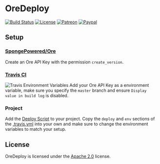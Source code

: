 # OreDeploy

[![Build Status](https://api.travis-ci.com/LXGaming/OreDeploy.svg?branch=master)](https://travis-ci.com/LXGaming/OreDeploy)
[![License](https://lxgaming.github.io/badges/License-Apache%202.0-blue.svg)](https://www.apache.org/licenses/LICENSE-2.0)
[![Patreon](https://lxgaming.github.io/badges/Patreon-donate-yellow.svg)](https://www.patreon.com/lxgaming)
[![Paypal](https://lxgaming.github.io/badges/Paypal-donate-yellow.svg)](https://www.paypal.com/cgi-bin/webscr?cmd=_s-xclick&hosted_button_id=CZUUA6LE7YS44&item_name=OreDeploy+(from+GitHub.com))

## Setup
### [SpongePowered/Ore](https://ore.spongepowered.org/)
Create an Ore API Key with the permission `create_version`.

### [Travis CI](https://travis-ci.com/)
![Travis Environment Variables](https://lxgaming.github.io/images/oredeploy/travis-environment-variables.png)
Add your Ore API Key as a environment variable, make sure you specify the `master` branch and ensure `Display value in build log` is disabled.

### Project
Add the [Deploy Script](https://raw.githubusercontent.com/LXGaming/OreDeploy/master/scripts/deploy) to your project.
Copy the `deploy` and `env` sections of the [.travis.yml](https://raw.githubusercontent.com/LXGaming/OreDeploy/master/.travis.yml) into your own and make sure to change the environment variables to match your setup.

## License
OreDeploy is licensed under the [Apache 2.0](https://www.apache.org/licenses/LICENSE-2.0) license.
